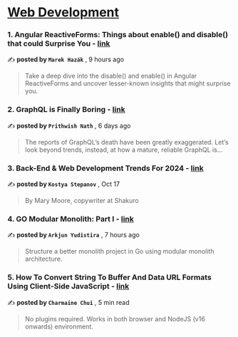 
<h1><a href=https://medium.com/tag/web-development/recommended target="_blank" rel="noopener noreferrer">Web Development</a></h1>
<h3>1. Angular ReactiveForms: Things about enable() and disable() that could Surprise You - <a href=https://medium.com/@hazak.marek/angular-reactiveforms-things-about-enable-and-disable-that-could-surprise-you-e61cb2189d21?source=tag_recommended_feed---------0-84----------web_development----------7887c2b0_b952_4384_a66c_7586e47db5c3------- target="_blank" rel="noopener noreferrer">link</a></h3>

✍️ **posted by `Marek Hazák`** <date> , 9 hours ago</date>

<blockquote>Take a deep dive into the disable() and enable() in Angular ReactiveForms and uncover lesser-known insights that might surprise you.</blockquote>

<h3>2. GraphQL is Finally Boring - <a href=https://medium.com/javascript-in-plain-english/graphql-is-finally-boring-681d3328b31c?source=tag_recommended_feed---------1-107----------web_development----------7887c2b0_b952_4384_a66c_7586e47db5c3------- target="_blank" rel="noopener noreferrer">link</a></h3>

✍️ **posted by `Prithwish Nath`** <date> , 6 days ago</date>

<blockquote>The reports of GraphQL’s death have been greatly exaggerated. Let’s look beyond trends, instead, at how a mature, reliable GraphQL is…</blockquote>

<h3>3. Back-End & Web Development Trends For 2024 - <a href=https://medium.com/ux-planet/back-end-web-development-trends-for-2024-04cc14bb43cb?source=tag_recommended_feed---------2-85----------web_development----------7887c2b0_b952_4384_a66c_7586e47db5c3------- target="_blank" rel="noopener noreferrer">link</a></h3>

✍️ **posted by `Kostya Stepanov`** <date> , Oct 17</date>

<blockquote>By Mary Moore, copywriter at Shakuro</blockquote>

<h3>4. GO Modular Monolith: Part I - <a href=https://medium.com/@nebo.arkjuniork.yudistira/go-modular-monolith-part-i-f963da742e81?source=tag_recommended_feed---------3-84----------web_development----------7887c2b0_b952_4384_a66c_7586e47db5c3------- target="_blank" rel="noopener noreferrer">link</a></h3>

✍️ **posted by `Arkjun Yudistira`** <date> , 7 hours ago</date>

<blockquote>Structure a better monolith project in Go using modular monolith architecture.</blockquote>

<h3>5. How To Convert String To Buffer And Data URL Formats Using Client-Side JavaScript - <a href=https://medium.com/javascript-in-plain-english/how-to-convert-string-to-buffer-and-data-url-formats-using-client-side-javascript-9514a8c446d2?source=tag_recommended_feed---------4-107----------web_development----------7887c2b0_b952_4384_a66c_7586e47db5c3------- target="_blank" rel="noopener noreferrer">link</a></h3>

✍️ **posted by `Charmaine Chui`** <date> , 5 min read</date>

<blockquote>No plugins required. Works in both browser and NodeJS (v16 onwards) environment.</blockquote>

